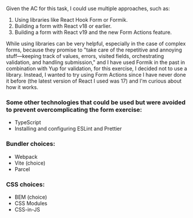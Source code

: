 Given the AC for this task, I could use multiple approaches, such as:

1. Using libraries like React Hook Form or Formik.
2. Building a form with React v18 or earlier.
3. Building a form with React v19 and the new Form Actions feature.

While using libraries can be very helpful, especially in the case of complex forms, because they promise to "take care of the repetitive and annoying stuff—keeping track of values, errors, visited fields, orchestrating validation, and handling submission," and I have used Formik in the past in combination with Yup for validation, for this exercise, I decided not to use a library. Instead, I wanted to try using Form Actions since I have never done it before (the latest version of React I used was 17) and I'm curious about how it works.

### Some other technologies that could be used but were avoided to prevent overcomplicating the form exercise:
- TypeScript
- Installing and configuring ESLint and Prettier

### Bundler choices:
- Webpack
- Vite (choice)
- Parcel

### CSS choices:
- BEM (choice)
- CSS Modules
- CSS-in-JS
